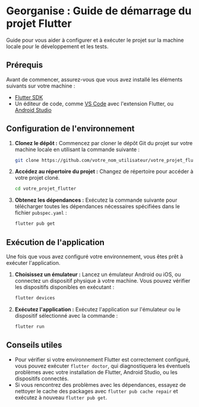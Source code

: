 # Georganise : Guide de démarrage du projet Flutter

Guide pour vous aider à configurer et à exécuter le projet sur la machine locale pour le développement et les tests.

## Prérequis

Avant de commencer, assurez-vous que vous avez installé les éléments suivants sur votre machine :

- [Flutter SDK](https://flutter.dev/docs/get-started/install)
- Un éditeur de code, comme [VS Code](https://code.visualstudio.com/) avec l'extension Flutter, ou [Android Studio](https://developer.android.com/studio)

## Configuration de l'environnement

1. **Clonez le dépôt :** Commencez par cloner le dépôt Git du projet sur votre machine locale en utilisant la commande suivante :

    ```bash
    git clone https://github.com/votre_nom_utilisateur/votre_projet_flutter.git
    ```

2. **Accédez au répertoire du projet :** Changez de répertoire pour accéder à votre projet cloné.

    ```bash
    cd votre_projet_flutter
    ```

3. **Obtenez les dépendances :** Exécutez la commande suivante pour télécharger toutes les dépendances nécessaires spécifiées dans le fichier `pubspec.yaml` :

    ```bash
    flutter pub get
    ```

## Exécution de l'application

Une fois que vous avez configuré votre environnement, vous êtes prêt à exécuter l'application.

1. **Choisissez un émulateur :** Lancez un émulateur Android ou iOS, ou connectez un dispositif physique à votre machine. Vous pouvez vérifier les dispositifs disponibles en exécutant :

    ```bash
    flutter devices
    ```

2. **Exécutez l'application :** Exécutez l'application sur l'émulateur ou le dispositif sélectionné avec la commande :

    ```bash
    flutter run
    ```

## Conseils utiles

- Pour vérifier si votre environnement Flutter est correctement configuré, vous pouvez exécuter `flutter doctor`, qui diagnostiquera les éventuels problèmes avec votre installation de Flutter, Android Studio, ou les dispositifs connectés.
- Si vous rencontrez des problèmes avec les dépendances, essayez de nettoyer le cache des packages avec `flutter pub cache repair` et exécutez à nouveau `flutter pub get`.